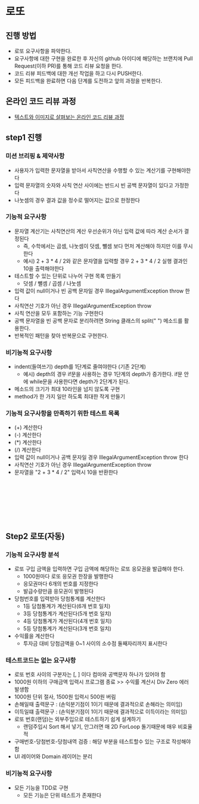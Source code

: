 # 로또
## 진행 방법
* 로또 요구사항을 파악한다.
* 요구사항에 대한 구현을 완료한 후 자신의 github 아이디에 해당하는 브랜치에 Pull Request(이하 PR)를 통해 코드 리뷰 요청을 한다.
* 코드 리뷰 피드백에 대한 개선 작업을 하고 다시 PUSH한다.
* 모든 피드백을 완료하면 다음 단계를 도전하고 앞의 과정을 반복한다.

## 온라인 코드 리뷰 과정
* [텍스트와 이미지로 살펴보는 온라인 코드 리뷰 과정](https://github.com/next-step/nextstep-docs/tree/master/codereview)


## step1 진행

### 미션 브리핑 & 제약사항
- 사용자가 입력한 문자열을 받아서 사칙연산을 수행할 수 있는 계산기를 구현해야한다
- 입력 문자열의 숫자와 사칙 연산 사이에는 반드시 빈 공백 문자열이 있다고 가정한다
- 나눗셈의 경우 결과 값을 정수로 떨어지는 값으로 한정한다

### 기능적 요구사항
- 문자열 계산기는 사칙연산의 계산 우선순위가 아닌 입력 값에 따라 계산 순서가 결정된다
  - 즉, 수학에서는 곱셈, 나눗셈이 덧셈, 뺄셈 보다 먼저 계산해야 하지만 이를 무시한다
  - 예시) 2 + 3 * 4 / 2와 같은 문자열을 입력할 경우 2 + 3 * 4 / 2 실행 결과인 10을 출력해야한다
- 테스트할 수 있는 단위로 나누어 구현 목록 만들기
  - 덧셈 / 뺄셈 / 곱셈 / 나눗셈
- 입력 값이 null이거나 빈 공백 문자일 경우 IllegalArgumentException throw 한다
- 사칙연산 기호가 아닌 경우 IllegalArgumentException throw
- 사칙 연산을 모두 포함하는 기능 구현한다
- 공백 문자열을 빈 공백 문자로 분리하려면 String 클래스의 split(" ") 메소드를 활용한다.
- 반복적인 패턴을 찾아 반복문으로 구현한다.

### 비기능적 요구사항
- indent(들여쓰기) depth를 1단계로 줄여야한다 (기존  2단계)
  - 예시) depth의 경우 if문을 사용하는 경우 1단계의 depth가 증가한다. if문 안에 while문을 사용한다면 depth가 2단계가 된다.
- 메소드의 크기가 최대 10라인을 넘지 않도록 구현
- method가 한 가지 일만 하도록 최대한 작게 만들기

### 기능적 요구사항을 만족하기 위한 테스트 목록
- (+) 계산한다
- (-) 계산한다
- (*) 계산한다
- (/) 계산한다
- 입력 값이 null이거나 공백 문자일 경우 IllegalArgumentException throw 한다
- 사칙연산 기호가 아닌 경우 IllegalArgumentException throw
- 문자열을 "2 + 3 * 4 / 2" 입력시 10을 반환한다


<br><br><br><br><br><br>



## Step2 로또(자동)

### 기능적 요구사항 분석
- 로또 구입 금액을 입력하면 구입 금액에 해당하는 로또 응모권을 발급해야 한다.
  - 1000원마다 로또 응모권 한장을 발행한다
  - 응모권마다 6개의 번호를 지정한다
  - 발급수량만큼 응모권이 발행된다
- 당첨번호를 입력받아 당첨통계를 계산한다
  - 1등 담첨통계가 계산된다(6개 번호 일치)
  - 3등 당첨통계가 계산된다(5개 번호 일치)
  - 4등 당첨통계가 계산된다(4개 번호 일치)
  - 5등 당첨통계가 계산된다(3개 번호 일치)
- 수익률을 계산한다
  - 투자금 대비 당첨금액을 0~1 사이의 소수점 둘째자리까지 표시한다
  
### 테스트코드는 없는 요구사항
- 로또 번호 사이의 구분자는 [, ] 이다 컴마와 공백문자 하나가 있어야 함
- 1000원 이하의 구매금액 입력시 프로그램 종료 >> 수익률 계산시 Div Zero 에러 발생함
- 1000원 단위 절사, 1500원 입력시 500원 버림
- 손해일때 출력문구 : (손익분기점이 1이기 때문에 결과적으로 손해라는 의미임)
- 이득일떄 출력문구 : (손익분기점이 1이기 때문에 결과적으로 이득이라는 의미임)
- 로또 번호(랜덤)는 외부주입으로 테스트하기 쉽게 설계하기
  - 랜덤주입시 Sort 해서 넣기, 안그러면 매 2D ForLoop 돌기때문에 매우 비효율적
- 구매번호-당첨번호-당첨내역 검증 : 해당 부분을 테스트할수 있는 구조로 작성해야함
- UI 레이어와 Domain 레이어는 분리



### 비기능적 요구사항
- 모든 기능을 TDD로 구현
  - 모든 기능은 단위 테스트가 존재한다
